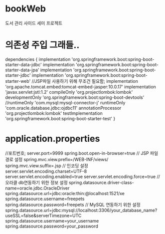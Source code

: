 # bookWeb
 도서 관리 사이드 세미 프로젝트



# 의존성 주입 그래들..
dependencies {
implementation 'org.springframework.boot:spring-boot-starter-data-jdbc'
implementation 'org.springframework.boot:spring-boot-starter-data-jpa'
implementation 'org.springframework.boot:spring-boot-starter-jdbc'
implementation 'org.springframework.boot:spring-boot-starter-web'
//JSP파일 사용하기 위해 무조건 필요함;
implementation 'org.apache.tomcat.embed:tomcat-embed-jasper:10.0.17'
implementation 'javax.servlet:jstl:1.2'
compileOnly 'org.projectlombok:lombok'
developmentOnly 'org.springframework.boot:spring-boot-devtools'
//runtimeOnly 'com.mysql:mysql-connector-j'
runtimeOnly 'com.oracle.database.jdbc:ojdbc11'
annotationProcessor 'org.projectlombok:lombok'
testImplementation 'org.springframework.boot:spring-boot-starter-test'
}



# application.properties
//포트번호;
server.port=9999
spring.boot.open-in-browser=true
// JSP 파일 경로 설정
spring.mvc.view.prefix=/WEB-INF/views/
spring.mvc.view.suffix=.jsp
// 인코딩 설정
server.servlet.encoding.charset=UTF-8
server.servlet.encoding.enabled=true
server.servlet.encoding.force=true
// 오라클 db연동하기 위한 정보 설정
spring.datasource.driver-class-name=oracle.jdbc.OracleDriver
spring.datasource.url=jdbc:oracle:thin:@localhost:1521/xe
spring.datasource.username=freepets
spring.datasource.password=freepets
// MySQL 연동하기 위한 설정 
spring.datasource.url=jdbc:mysql://localhost:3306/your_database_name?useSSL=false&serverTimezone=UTC
spring.datasource.username=your_username
spring.datasource.password=your_password
